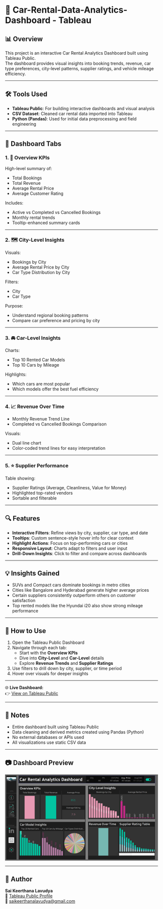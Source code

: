 # 🚗 Car-Rental-Data-Analytics-Dashboard - Tableau

## 📊 Overview
This project is an interactive Car Rental Analytics Dashboard built using Tableau Public.  
The dashboard provides visual insights into booking trends, revenue, car type preferences, city-level patterns, supplier ratings, and vehicle mileage efficiency.

---

## 🛠 Tools Used
- **Tableau Public**: For building interactive dashboards and visual analysis  
- **CSV Dataset**: Cleaned car rental data imported into Tableau  
- **Python (Pandas)**: Used for initial data preprocessing and field engineering

---

## 📁 Dashboard Tabs

### 1. 📌 Overview KPIs  
High-level summary of:
- Total Bookings  
- Total Revenue  
- Average Rental Price  
- Average Customer Rating  

Includes:
- Active vs Completed vs Cancelled Bookings  
- Monthly rental trends  
- Tooltip-enhanced summary cards  

---

### 2. 🗺 City-Level Insights  
Visuals:
- Bookings by City  
- Average Rental Price by City  
- Car Type Distribution by City

Filters:
- City  
- Car Type  

Purpose:
- Understand regional booking patterns  
- Compare car preference and pricing by city  

---

### 3. 🚘 Car-Level Insights  
Charts:
- Top 10 Rented Car Models  
- Top 10 Cars by Mileage

Highlights:
- Which cars are most popular  
- Which models offer the best fuel efficiency  

---

### 4. 📈 Revenue Over Time  
- Monthly Revenue Trend Line  
- Completed vs Cancelled Bookings Comparison  

Visuals:
- Dual line chart  
- Color-coded trend lines for easy interpretation  

---

### 5. ⭐ Supplier Performance  
Table showing:
- Supplier Ratings (Average, Cleanliness, Value for Money)  
- Highlighted top-rated vendors  
- Sortable and filterable  

---

## 🔍 Features
- **Interactive Filters**: Refine views by city, supplier, car type, and date  
- **Tooltips**: Custom sentence-style hover info for clear context  
- **Highlight Actions**: Focus on top-performing cars or cities  
- **Responsive Layout**: Charts adapt to filters and user input  
- **Drill-Down Insights**: Click to filter and compare across dashboards  

---

## 💡 Insights Gained
- SUVs and Compact cars dominate bookings in metro cities  
- Cities like Bangalore and Hyderabad generate higher average prices  
- Certain suppliers consistently outperform others on customer satisfaction  
- Top rented models like the Hyundai i20 also show strong mileage performance  

---

## 🚀 How to Use
1. Open the Tableau Public Dashboard  
2. Navigate through each tab:
   - Start with the **Overview KPIs**  
   - Dive into **City-Level** and **Car-Level** details  
   - Explore **Revenue Trends** and **Supplier Ratings**  
3. Use filters to drill down by city, supplier, or time period  
4. Hover over visuals for deeper insights  

---

🌐 **Live Dashboard:**  
👉 [View on Tableau Public](https://public.tableau.com/app/profile/sai.keerthana.lavudya/viz/CarRentalAnalyticsDashboard/CarRentalAnalyticsDashboard?publish=yes)

---

## 📌 Notes
- Entire dashboard built using Tableau Public  
- Data cleaning and derived metrics created using Pandas (Python)  
- No external databases or APIs used  
- All visualizations use static CSV data  

---

## 📷 Dashboard Preview

![Car Rental Analytics Dashboard](Image/Car%20Rental%20Analytics%20Dashboard.png)

---

## 👤 Author  
**Sai Keerthana Lavudya**  
🔗 [Tableau Public Profile](https://public.tableau.com/app/profile/sai.keerthana.lavudya/viz/CarRentalAnalyticsDashboard/CarRentalAnalyticsDashboard?publish=yes)  
📧 saikeerthanalavudya@gmail.com
